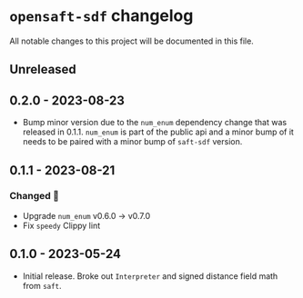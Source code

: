 # `opensaft-sdf` changelog

All notable changes to this project will be documented in this file.

## Unreleased

## 0.2.0 - 2023-08-23
- Bump minor version due to the `num_enum` dependency change that was released in 0.1.1.
  `num_enum` is part of the public api and a minor bump of it needs to be paired with a
  minor bump of `saft-sdf` version.

## 0.1.1 - 2023-08-21

### Changed 🔧

- Upgrade `num_enum` v0.6.0 -> v0.7.0
- Fix `speedy` Clippy lint

## 0.1.0 - 2023-05-24

- Initial release. Broke out `Interpreter` and signed distance field math from `saft`.
